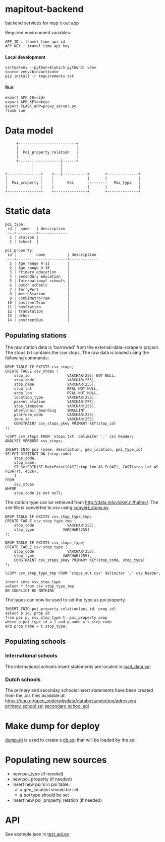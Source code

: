 # mapitout-backend
backend services for map it out app

Required environment variables:
```
APP_ID : travel time api id
APP_KEY : travel time api key
```

#### Local development ####
```
virtualenv --python=$(which python3) venv
source venv/bin/activate
pip install -r requirements.txt
```
#### Run ####
```
export APP_ID=<id>
export APP_KEY=<key>
export FLASK_APP=proxy_server.py
flask run
```

# Data model
```
     +--------------------------+                            
     |                          |                            
     |  Poi_property_relation   |                            
     |                          |                            
     +------|------------|------+                            
            |            |                                   
            |            |                                   
+-----------|---+    +---|-----------+       +--------------+
|               |    |               |       |              |
|  Poi_property |    |      Poi      ---------   Poi_type   |
|               |    |               |       |              |
+---------------+    +---------------+       +--------------+
```

# Static data
```
poi_type:
 id |  name   | description 
----+---------+-------------
  1 | Station | 
  2 | School  | 

poi_property:
 id |         name          | description 
----+-----------------------+-------------
  1 | Age range 4-11        | 
  2 | Age range 4-18        | 
  3 | Primary education     | 
  4 | Secondary education   | 
  5 | International schools | 
  6 | Dutch schools         | 
  7 | ferryPort             | 
  8 | metroStation          | 
  9 | combiMetroTram        | 
 10 | onstreetTram          | 
 11 | busStation            | 
 12 | tramStation           | 
 13 | other                 | 
 14 | onstreetBus           | 

```

## Populating stations

The raw station data is 'borrowed' from the external-data-scrapers project. The stops.txt
contains the raw stops. The raw data is loaded using the following commands:
```
DROP TABLE IF EXISTS csv_stops;
CREATE TABLE csv_stops (
    stop_id                 VARCHAR(255) NOT NULL,
    stop_code               VARCHAR(255),
    stop_name               VARCHAR(255),
    stop_lat                REAL NOT NULL,
    stop_lon                REAL NOT NULL,
    location_type           VARCHAR(255),
    parent_station          VARCHAR(255),
    stop_timezone           VARCHAR(255),
    wheelchair_boarding     SMALLINT,
    platform_code           VARCHAR(255),
    zone_id                 VARCHAR(255),
    CONSTRAINT csv_stops_pkey PRIMARY KEY(stop_id)
);

\COPY csv_stops FROM 'stops.txt' delimiter ',' csv header;
ANALYZE VERBOSE csv_stops;

INSERT INTO poi (name, description, geo_location, poi_type_id)
SELECT DISTINCT ON (stop_code)
    stop_code,
    stop_name,
    ST_SetSRID(ST_MakePoint(CAST(stop_lon AS FLOAT), CAST(stop_lat AS FLOAT)), 4326),
    1
FROM
    csv_stops
WHERE
    stop_code is not null;
```
The station type can be retrieved from http://data.ndovloket.nl/haltes/. The xml file
is converted to csv using [convert_stops.py](api/deploy/db/convert_stops.py)

```
DROP TABLE IF EXISTS csv_stop_type_tmp;
CREATE TABLE csv_stop_type_tmp (
    stop_code               VARCHAR(255),
    stop_type             VARCHAR(255)
);

DROP TABLE IF EXISTS csv_stops_type;
CREATE TABLE csv_stop_type (
    stop_code               VARCHAR(255),
    stop_type             VARCHAR(255),
    CONSTRAINT csv_stops_pkey PRIMARY KEY(stop_code, stop_type)
);

\COPY csv_stop_type_tmp FROM 'stops_out.csv' delimiter ',' csv header;

insert into csv_stop_type
select * from csv_stop_type_tmp
ON CONFLICT DO NOTHING
```

The types can now be used to set the type as poi property.

```
INSERT INTO poi_property_relation(poi_id, prop_id) 
select p.id, prop.id
from poi p, csv_stop_type t, poi_property prop
where p.poi_type_id = 1 and p.name = t.stop_code
and prop.name = t.stop_type;
```

## Populating schools

### International schools
The international schools insert statements are located in
[load_data.sql](api/deploy/db/load_data.sql)

### Dutch schools
The primary and seconday schools insert statements have been created from the .xls files available at https://duo.nl/open_onderwijsdata/databestanden/po/adressen/
[primary_school.sql](api/deploy/db/primary_school.sql)
[secondary_school.sql](api/deploy/db/secondary_school.sql)

# Make dump for deploy
[dump.sh](api/deploy/db/dump.sh) is used to create a [db.sql](api/deploy/db/db.sql) that will be loaded by the api.

# Populating new sources
* new poi_type (if needed)
* new poi_property (if needed)
* insert new poi's in poi table.
    * a geo_location should be set
    * a poi type should be set
* insert new poi_property_relation (if needed)

# API
See example json in [test_api.py](api/src/test_api.py)